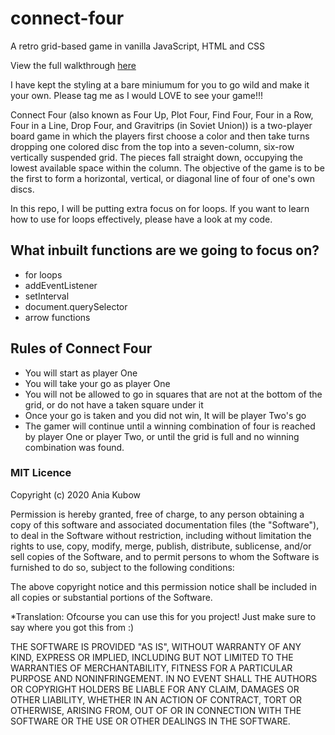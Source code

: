 # connect-four
A retro grid-based game in vanilla JavaScript, HTML and CSS

View the full walkthrough [here](https://www.youtube.com/channel/UC5DNytAJ6_FISueUfzZCVsw) 

I have kept the styling at a bare miniumum for you to go wild and make it your own. Please tag me as I would LOVE to see your game!!!

Connect Four (also known as Four Up, Plot Four, Find Four, Four in a Row, Four in a Line, Drop Four, and Gravitrips (in Soviet Union)) is a two-player board game in which the players first choose a color and then take turns dropping one colored disc from the top into a seven-column, six-row vertically suspended grid. The pieces fall straight down, occupying the lowest available space within the column. The objective of the game is to be the first to form a horizontal, vertical, or diagonal line of four of one's own discs.

In this repo, I will be putting extra focus on for loops. If you want to learn how to use for loops effectively, please have a look at my code.

## What inbuilt functions are we going to focus on?
* for loops
* addEventListener
* setInterval
* document.querySelector
* arrow functions

## Rules of Connect Four
* You will start as player One
* You will take your go as player One
* You will not be allowed to go in squares that are not at the bottom of the grid, or do not have a taken square under it
* Once your go is taken and you did not win, It will be player Two's go
* The gamer will continue until a winning combination of four is reached by player One or player Two, or until the grid is full and no winning combination was found.


### MIT Licence

Copyright (c) 2020 Ania Kubow

Permission is hereby granted, free of charge, to any person obtaining a copy of this software and associated documentation files (the "Software"), to deal in the Software without restriction, including without limitation the rights to use, copy, modify, merge, publish, distribute, sublicense, and/or sell copies of the Software, and to permit persons to whom the Software is furnished to do so, subject to the following conditions:

The above copyright notice and this permission notice shall be included in all copies or substantial portions of the Software.

*Translation: Ofcourse you can use this for you project! Just make sure to say where you got this from :)

THE SOFTWARE IS PROVIDED "AS IS", WITHOUT WARRANTY OF ANY KIND, EXPRESS OR IMPLIED, INCLUDING BUT NOT LIMITED TO THE WARRANTIES OF MERCHANTABILITY, FITNESS FOR A PARTICULAR PURPOSE AND NONINFRINGEMENT. IN NO EVENT SHALL THE AUTHORS OR COPYRIGHT HOLDERS BE LIABLE FOR ANY CLAIM, DAMAGES OR OTHER LIABILITY, WHETHER IN AN ACTION OF CONTRACT, TORT OR OTHERWISE, ARISING FROM, OUT OF OR IN CONNECTION WITH THE SOFTWARE OR THE USE OR OTHER DEALINGS IN THE SOFTWARE.
